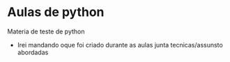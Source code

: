 # Aulas de python
Materia de teste de python
* Irei mandando oque foi criado durante as aulas junta tecnicas/assunsto abordadas
